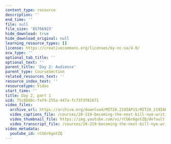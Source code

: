 ```yaml
---
content_type: resource
description: ''
end_time: ''
file: null
file_size: '85766923'
hide_download: true
hide_download_original: null
learning_resource_types: []
license: https://creativecommons.org/licenses/by-nc-sa/4.0/
ocw_type: ''
optional_tab_title: ''
optional_text: ''
parent_title: 'Day 2: Audience'
parent_type: CourseSection
related_resources_text: ''
resource_index_text: ''
resourcetype: Video
start_time: ''
title: Day 2, part 1
uid: 75c88d8c-faf9-255a-447a-fc73f3f81671
video_files:
  archive_url: https://archive.org/download/MIT20.219IAP15/MIT20_219IAP15_D02P1_300k.mp4
  video_captions_file: /courses/20-219-becoming-the-next-bill-nye-writing-and-hosting-the-educational-show-january-iap-2015/db4f156f373e5b0d840452927647defa_rCG6r6gotZQ.vtt
  video_thumbnail_file: https://img.youtube.com/vi/rCG6r6gotZQ/default.jpg
  video_transcript_file: /courses/20-219-becoming-the-next-bill-nye-writing-and-hosting-the-educational-show-january-iap-2015/fcd9568dc6cfb8c53c1b5e23b6b6d51a_rCG6r6gotZQ.pdf
video_metadata:
  youtube_id: rCG6r6gotZQ
---
```

